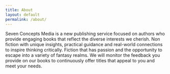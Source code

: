 ```yaml
---
title: About
layout: default
permalink: /about/
---
```

Seven Concepts Media is a new publishing service focused on authors who 
provide engaging books that reflect the diverse interests we cherish. 
Non fiction with unique insights, practical guidance and real-world
connections to inspire thinking critically. Fiction that has passion 
and the opportunity to escape into a variety of fantasy realms. We will
monitor the feedback you provide on our books to continuously offer
titles that appeal to you and meet your needs.
